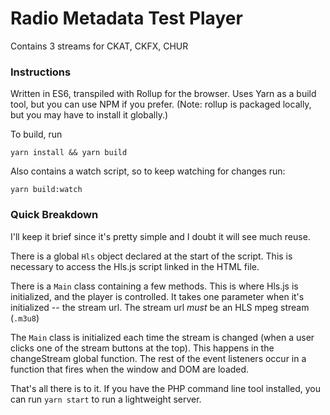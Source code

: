 # Radio Metadata Test Player

Contains 3 streams for CKAT, CKFX, CHUR


### Instructions
Written in ES6, transpiled with Rollup for the browser.
Uses Yarn as a build tool, but you can use NPM if you prefer.
(Note: rollup is packaged locally, but you may have to install it globally.)


To build, run
```
yarn install && yarn build
```

Also contains a watch script, so to keep watching for changes run:
```
yarn build:watch
```

### Quick Breakdown
I'll keep it brief since it's pretty simple and I doubt it will see much reuse.

There is a global `Hls` object declared at the start of the script. This is necessary to access the Hls.js script linked in the HTML file.

There is a `Main` class containing a few methods. This is where Hls.js is initialized, and the player is controlled.
It takes one parameter when it's initialized -- the stream url. The stream url *must* be an HLS mpeg stream (`.m3u8`)

The `Main` class is initialized each time the stream is changed (when a user clicks one of the stream buttons at the top). This happens in the changeStream global function. The rest of the event listeners occur in a function that fires when the window and DOM are loaded.

That's all there is to it. If you have the PHP command line tool installed, you can run `yarn start` to run a lightweight server.

